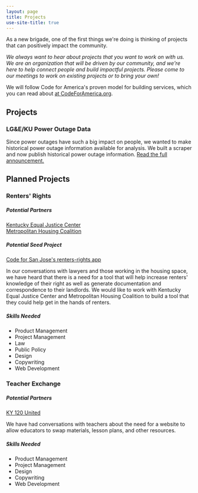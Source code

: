 ```yaml
---
layout: page
title: Projects
use-site-title: true
---
```


<div id="projects">
<p>As a new brigade, one of the first things we're doing is thinking of projects that can positively impact the community.</p>

<p><em>We always want to hear about projects that you want to work on with us. We are an organization that will be driven by our community, and we're here to help connect people and build impactful projects. Please come to our meetings to work on existing projects or to bring your own!</em></p>

<p>We will follow Code for America's proven model for building services, which you can read about <a href="https://www.codeforamerica.org/how">at CodeForAmerica.org</a>.</p>

<h2>Projects</h2>
<h3>LG&E/KU Power Outage Data</h3>
<p>Since power outages have such a big impact on people, we wanted to make historical power outage information available for analysis. We built a scraper and now publish historical power outage information. <a href="/2019-12-07-power-utility-data/">Read the full announcement.</a></p>

<h2>Planned Projects</h2>

<h3>Renters' Rights</h3>
<h5>Potential Partners</h5>
<a href="https://www.kyequaljustice.org">Kentucky Equal Justice Center</a><br>
<a href="http://www.metropolitanhousing.org">Metropolitan Housing Coalition</a>
<h5>Potential Seed Project</h5>
<a href="https://github.com/codeforsanjose/renters-rights">Code for San Jose's renters-rights app</a>
<p>In our conversations with lawyers and those working in the housing space, we have heard that there is a need for a tool that will help increase renters' knowledge of their right as well as generate documentation and correspondence to their landlords. We would like to work with Kentucky Equal Justice Center and Metropolitan Housing Coalition to build a tool that they could help get in the hands of renters.</p>
<h5>Skills Needed</h5>
<ul>
	<li>Product Management</li>
	<li>Project Management</li>
	<li>Law</li>
	<li>Public Policy</li>
	<li>Design</li>
	<li>Copywriting</li>
	<li>Web Development</li>
</ul>

<h3>Teacher Exchange</h3>
<h5>Potential Partners</h5>
<a href="https://www.facebook.com/ky120united/">KY 120 United</a>
<p>We have had conversations with teachers about the need for a website to allow educators to swap materials, lesson plans, and other resources.</p>
<h5>Skills Needed</h5>
<ul>
	<li>Product Management</li>
	<li>Project Management</li>
	<li>Design</li>
	<li>Copywriting</li>
	<li>Web Development</li>
</ul>
</div>